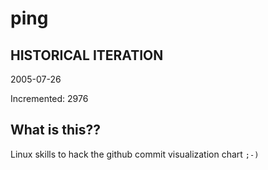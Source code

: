 # ping

## HISTORICAL ITERATION
2005-07-26

Incremented: 2976

## What is this?? 
Linux skills to hack the github commit visualization chart `;-)`
